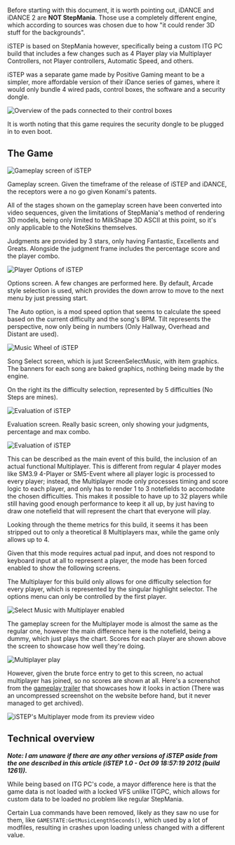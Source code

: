 Before starting with this document, it is worth pointing out, iDANCE and iDANCE 2 are **NOT StepMania**.
Those use a completely different engine, which according to sources was chosen due to how "it could render 3D stuff for the backgrounds".

iSTEP is based on StepMania however, specifically being a custom ITG PC build that includes a few changes
such as 4 Player play via Multiplayer Controllers, not Player controllers, Automatic Speed, and others.

iSTEP was a separate game made by Positive Gaming meant to be a simpler, more affordable version of their iDance series of games, where it would only bundle 4 wired pads, control boxes, the software and a security dongle.

![Overview of the pads connected to their control boxes](./iSTEPimg/padsControl.jpg)

It is worth noting that this game requires the security dongle to be plugged in to even boot.

## The Game

![Gameplay screen of iSTEP](./iSTEPimg/gameplay.png)

Gameplay screen. Given the timeframe of the release of iSTEP and iDANCE, the receptors were a no go given Konami's patents.

All of the stages shown on the gameplay screen have been converted into video sequences, given the limitations of StepMania's method of rendering 3D models, being only limited to MilkShape 3D ASCII at this point, so it's only applicable to the NoteSkins themselves.

Judgments are provided by 3 stars, only having Fantastic, Excellents and Greats. Alongside the judgment frame includes the percentage score and the player combo.

![Player Options of iSTEP](./iSTEPimg/playeroptions.png)

Options screen. A few changes are performed here.
By default, Arcade style selection is used, which provides the down arrow to move to the next menu by just pressing start.

The Auto option, is a mod speed option that seems to calculate the speed based on the current difficulty and the song's BPM. Tilt represents the perspective, now only being in numbers (Only Hallway, Overhead and Distant are used).

![Music Wheel of iSTEP](./iSTEPimg/musicwheel.png)

Song Select screen, which is just ScreenSelectMusic, with item graphics. The banners for each song are baked graphics, nothing being made by the engine.

On the right its the difficulty selection, represented by 5 difficulties (No Steps are mines).

![Evaluation of iSTEP](./iSTEPimg/evaluation.png)

Evaluation screen. Really basic screen, only showing your judgments, percentage and max combo.

![Evaluation of iSTEP](./iSTEPimg/multiplayer.png)

This can be described as the main event of this build, the inclusion of an actual functional Multiplayer. This is different from regular 4 player modes like SM3.9 4-Player or SM5-Event where all player logic is processed to every player; instead, the Multiplayer mode only processes timing and score logic to each player, and only has to render 1 to 3 notefields to accomodate the chosen difficulties. This makes it possible to have up to 32 players while still having good enough performance to keep it all up, by just having to draw one notefield that will represent the chart that everyone will play.

Looking through the theme metrics for this build, it seems it has been stripped out to only a theoretical 8 Multiplayers max, while the game only allows up to 4.

Given that this mode requires actual pad input, and does not respond to keyboard input at all to represent a player, the mode has been forced enabled to show the following screens.

The Multiplayer for this build only allows for one difficulty selection for every player, which is represented by the singular highlight selector. The options menu can only be controlled by the first player.

![Select Music with Multiplayer enabled](./iSTEPimg/selectmusicMult.png)

The gameplay screen for the Multiplayer mode is almost the same as the regular one, however the main difference here is the notefield, being a dummy, which just plays the chart. Scores for each player are shown above the screen to showcase how well they're doing.

![Multiplayer play](./iSTEPimg/GameplayMult.png)

However, given the brute force entry to get to this screen, no actual multiplayer has joined, so no scores are shown at all. Here's a screenshot from the [gameplay trailer](h/iSTEPimgttps://www.youtube.com/watch?v=1PhgSzwbEPE) that showcases how it looks in action (There was an uncompressed screenshot on the website before hand, but it never managed to get archived).

![iSTEP's Multiplayer mode from its preview video](./iSTEPimg/GameplayVideo.jpeg)

## Technical overview

***Note: I am unaware if there are any other versions of iSTEP aside from the one described in this article (iSTEP 1.0 - Oct 09 18:57:19 2012 (build 1261)).***

While being based on ITG PC's code, a mayor difference here is that the game data is not loaded with a locked VFS unlike ITGPC, which allows for custom data to be loaded no problem like regular StepMania.

Certain Lua commands have been removed, likely as they saw no use for them, like `GAMESTATE:GetMusicLengthSeconds()`, which used by a lot of modfiles, resulting in crashes upon loading unless changed with a different value.
